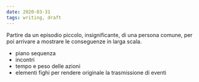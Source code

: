 ```yaml
---
date: 2020-03-31
tags: writing, draft
---
```

Partire da un episodio piccolo, insignificante, di una persona comune, per poi arrivare a mostrare le conseguenze in larga scala.

- piano sequenza
- incontri
- tempo e peso delle azioni
- elementi fighi per rendere originale la trasmissione di eventi
